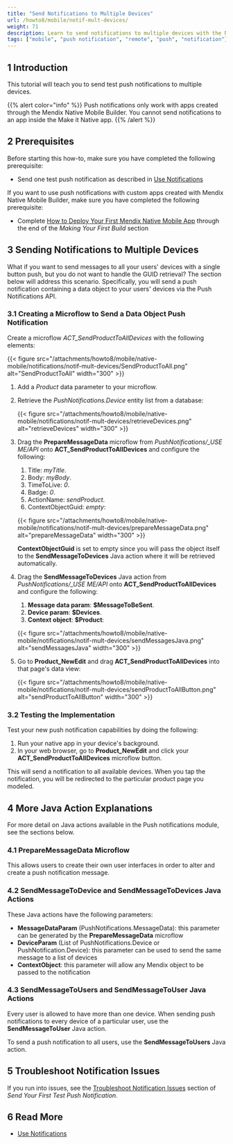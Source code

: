 ```yaml
---
title: "Send Notifications to Multiple Devices"
url: /howto8/mobile/notif-mult-devices/
weight: 71
description: Learn to send notifications to multiple devices with the Native Mobile Builder.
tags: ["mobile", "push notification", "remote", "push", "notification"]
---
```


## 1 Introduction

This tutorial will teach you to send test push notifications to multiple devices.

{{% alert color="info" %}}
Push notifications only work with apps created through the Mendix Native Mobile Builder. You cannot send notifications to an app inside the Make it Native app.
{{% /alert %}}

## 2 Prerequisites

Before starting this how-to, make sure you have completed the following prerequisite:

* Send one test push notification as described in [Use Notifications](/howto8/mobile/notifications/)

If you want to use push notifications with custom apps created with Mendix Native Mobile Builder, make sure you have completed the following prerequisite:

* Complete [How to Deploy Your First Mendix Native Mobile App](/howto8/mobile/deploying-native-app/) through the end of the *Making Your First Build* section

## 3 Sending Notifications to Multiple Devices

What if you want to send messages to all your users' devices with a single button push, but you do not want to handle the GUID retrieval? The section below will address this scenario. Specifically, you will send a push notification containing a data object to your users' devices via the Push Notifications API.

### 3.1 Creating a Microflow to Send a Data Object Push Notification 

Create a microflow *ACT_SendProductToAllDevices* with the following elements:

{{< figure src="/attachments/howto8/mobile/native-mobile/notifications/notif-mult-devices/SendProductToAll.png" alt="SendProductToAll"   width="300"  >}}

1. Add a *Product* data parameter to your microflow.
2. Retrieve the *PushNotifications.Device* entity list from a database:

    {{< figure src="/attachments/howto8/mobile/native-mobile/notifications/notif-mult-devices/retrieveDevices.png" alt="retrieveDevices"   width="300"  >}}

3. Drag the **PrepareMessageData** microflow from *PushNotifications/_USE ME/API* onto **ACT_SendProductToAllDevices** and configure the following:<br />
    1. Title: *myTitle*.<br />
    1. Body: *myBody*.<br />
    1. TimeToLive: *0*.<br />
    1. Badge: *0*.<br />
    1. ActionName: *sendProduct*.<br />
    1. ContextObjectGuid: *empty*:

    {{< figure src="/attachments/howto8/mobile/native-mobile/notifications/notif-mult-devices/prepareMessageData.png" alt="prepareMessageData"   width="300"  >}}

    **ContextObjectGuid** is set to empty since you will pass the object itself to the **SendMessageToDevices** Java action where it will be retrieved automatically. 

4. Drag the **SendMessageToDevices** Java action from *PushNotifications/_USE ME/API* onto **ACT_SendProductToAllDevices** and configure the following:<br />
    1. **Message data param**: **$MessageToBeSent**.<br />
    1. **Device param**: **$Devices**.<br />
    1. **Context object**: **$Product**:

    {{< figure src="/attachments/howto8/mobile/native-mobile/notifications/notif-mult-devices/sendMessagesJava.png" alt="sendMessagesJava"   width="300"  >}}

5. Go to **Product_NewEdit** and drag **ACT_SendProductToAllDevices** into that page's data view:

    {{< figure src="/attachments/howto8/mobile/native-mobile/notifications/notif-mult-devices/sendProductToAllButton.png" alt="sendProductToAllButton"   width="300"  >}}

### 3.2 Testing the Implementation

Test your new push notification capabilities by doing the following:

1. Run your native app in your device's background.
2. In your web browser, go to **Product_NewEdit** and click your **ACT_SendProductToAllDevices** microflow button. 

This will send a notification to all available devices. When you tap the notification, you will be redirected to the particular product page you modeled.

## 4 More Java Action Explanations

For more detail on Java actions available in the Push notifications module, see the sections below.

### 4.1 PrepareMessageData Microflow

This allows users to create their own user interfaces in order to alter and create a push notification message. 

### 4.2 SendMessageToDevice and SendMessageToDevices Java Actions

These Java actions have the following parameters:

* **MessageDataParam** (PushNotifications.MessageData): this parameter can be generated by the **PrepareMessageData** microflow
* **DeviceParam** (List of PushNotifications.Device or PushNotification.Device): this parameter can be used to send the same message to a list of devices
* **ContextObject**: this parameter will allow any Mendix object to be passed to the notification

### 4.3 SendMessageToUsers and SendMessageToUser Java Actions

Every user is allowed to have more than one device. When sending push notifications to every device of a particular user, use  the **SendMessageToUser** Java action.

To send a push notification to all users, use the **SendMessageToUsers** Java action.

## 5 Troubleshoot Notification Issues

If you run into issues, see the [Troubleshoot Notification Issues](/howto8/mobile/notif-send-test/#troubleshoot) section of *Send Your First Test Push Notification*.

## 6 Read More

* [Use Notifications](/howto8/mobile/notifications/)
